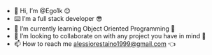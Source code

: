 - 👋 Hi, I’m @Ego1k  😊
- ⌨️ I’m a full stack developer 😎
- 🌱 I’m currently learning Object Oriented Programming 🫡
- 💞️ I’m looking to collaborate on with any project you have in mind 🤯
- 📫 How to reach me alessiorestaino1999@gmail.com 👈

<!---
Ego1k/Ego1k is a ✨ special ✨ repository because its `README.md` (this file) appears on your GitHub profile.
You can click the Preview link to take a look at your changes.
--->
